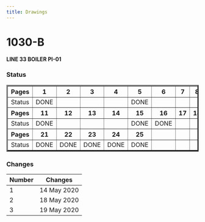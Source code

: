 ```yaml
---
title: Drawings
---
```


# 1030-B
**LINE 33 BOILER PI-01**

### Status

<table border="3px" align="center">
  <thead>
  <tr><th> Pages  </th><th>   1  </th><th>   2  </th><th>   3  </th><th>   4  </th><th>   5  </th><th>   6  </th><th>   7  </th><th>   8  </th><th>   9  </th><th>  10  </th></tr> </thead>
  <tbody>
  <tr><td> Status </td><td> DONE </td><td>      </td><td>      </td><td>      </td><td> DONE </td><td>      </td><td>      </td><td>      </td><td>      </td><td>      </td></tr>
  </tbody>
  <thead>
  <tr><th> Pages  </th><th>  11  </th><th>  12  </th><th>  13  </th><th>  14  </th><th>  15  </th><th>  16  </th><th>  17  </th><th>  18  </th><th>  19  </th><th>  20  </th></tr>
  </thead>
  <tbody>
  <tr><td> Status </td><td> DONE </td><td>      </td><td>      </td><td>      </td><td> DONE </td><td> DONE </td><td>      </td><td>      </td><td>      </td><td> DONE </td></tr>
  </tbody>
  <thead>
  <tr><th> Pages  </th><th>  21  </th><th>  22  </th><th>  23  </th><th>  24  </th><th>  25  </th><th>      </th><th>      </th><th>      </th><th>      </th><th>      </th></tr>
  </thead>
  <tbody>
  <tr><td> Status </td><td> DONE </td><td> DONE </td><td> DONE </td><td> DONE </td><td> DONE </td><td>      </td><td>      </td><td>      </td><td>      </td><td>      </td></tr>
  </thead>
</table>

### Changes

| Number | Changes     |
|--------|-------------|
|   1    | 14 May 2020 |
|   2    | 18 May 2020 |
|   3    | 19 May 2020 |
